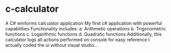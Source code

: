 # c-calculator
A C# winforms calculator application
My first c# application with powerful capabilities
Functionality includes:
a. Arithmetic operations
b. Trigonometric functions
c. Logarithmic functions
d. Quadratic functions
Additionally, this calculator logs all actions performed on console for easy reference
I actually coded the ui without visual studio...
